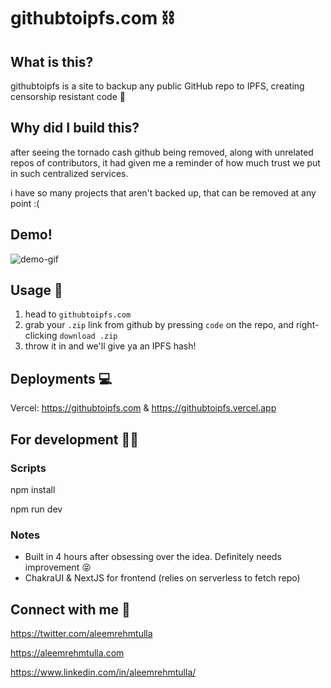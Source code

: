 # githubtoipfs.com ⛓

## What is this?

githubtoipfs is a site to backup any public GitHub repo to IPFS, creating censorship resistant code 🤘

## Why did I build this?

after seeing the tornado cash github being removed, along with unrelated repos of contributors, it had given me a reminder of how much trust we put in such centralized services.

i have so many projects that aren't backed up, that can be removed at any point :(

## Demo!

![demo-gif](https://user-images.githubusercontent.com/60443878/183717915-ebccc667-7aeb-4573-803f-d26588842030.gif)

## Usage 🤝

1. head to `githubtoipfs.com`
2. grab your `.zip` link from github by pressing `code` on the repo, and right-clicking `download .zip`
3. throw it in and we'll give ya an IPFS hash!

## Deployments 💻

Vercel: https://githubtoipfs.com & https://githubtoipfs.vercel.app

## For development 🧑‍💻

### Scripts

npm install

npm run dev

### Notes

- Built in 4 hours after obsessing over the idea. Definitely needs improvement 😝
- ChakraUI & NextJS for frontend (relies on serverless to fetch repo)

## Connect with me 🤗

https://twitter.com/aleemrehmtulla

https://aleemrehmtulla.com

https://www.linkedin.com/in/aleemrehmtulla/
